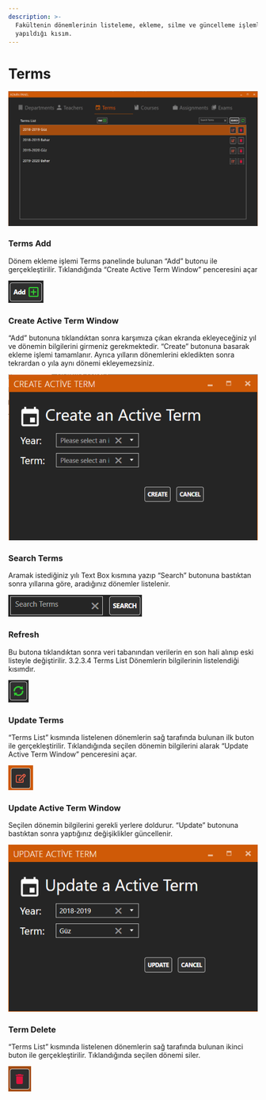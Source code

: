 ```yaml
---
description: >-
  Fakültenin dönemlerinin listeleme, ekleme, silme ve güncelleme işlemlerinin
  yapıldığı kısım.
---
```


# Terms

![](../../.gitbook/assets/image044.png)

### Terms Add 

Dönem ekleme işlemi Terms panelinde bulunan “Add” butonu ile gerçekleştirilir. Tıklandığında “Create Active Term Window” penceresini açar 

![](../../.gitbook/assets/image013.png)

### Create Active Term Window 

“Add” butonuna tıklandıktan sonra karşımıza çıkan ekranda ekleyeceğiniz yıl ve dönemin bilgilerini girmeniz gerekmektedir. “Create” butonuna basarak ekleme işlemi tamamlanır. Ayrıca yılların dönemlerini ekledikten sonra tekrardan o yıla aynı dönemi ekleyemezsiniz. 

![](../../.gitbook/assets/image047.png)

### Search Terms 

Aramak istediğiniz yılı Text Box kısmına yazıp “Search” butonuna bastıktan sonra yıllarına göre, aradığınız dönemler listelenir. 

![](../../.gitbook/assets/image049.png)

### Refresh 

Bu butona tıklandıktan sonra veri tabanından verilerin en son hali alınıp eski listeyle değiştirilir. 3.2.3.4 Terms List Dönemlerin bilgilerinin listelendiği kısımdır. 

![](../../.gitbook/assets/image019.png)

### Update Terms 

“Terms List” kısmında listelenen dönemlerin sağ tarafında bulunan ilk buton ile gerçekleştirilir. Tıklandığında seçilen dönemin bilgilerini alarak “Update Active Term Window” penceresini açar. 

![](../../.gitbook/assets/image023.png)

### Update Active Term Window 

Seçilen dönemin bilgilerini gerekli yerlere doldurur. “Update” butonuna bastıktan sonra yaptığınız değişiklikler güncellenir. 

![](../../.gitbook/assets/image055.png)

### Term Delete 

“Terms List” kısmında listelenen dönemlerin sağ tarafında bulunan ikinci buton ile gerçekleştirilir. Tıklandığında seçilen dönemi siler. 

![](../../.gitbook/assets/image027.png)

